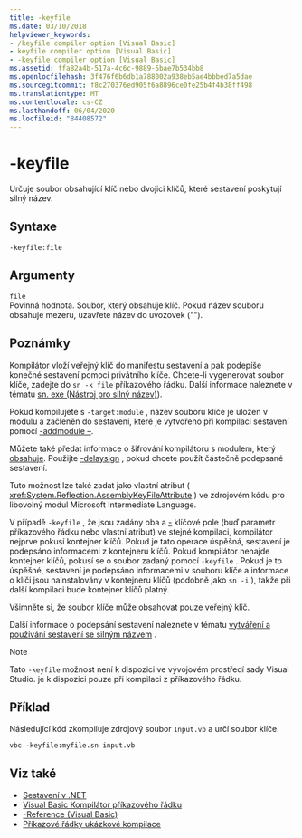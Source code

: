 ```yaml
---
title: -keyfile
ms.date: 03/10/2018
helpviewer_keywords:
- /keyfile compiler option [Visual Basic]
- keyfile compiler option [Visual Basic]
- -keyfile compiler option [Visual Basic]
ms.assetid: ffa82a4b-517a-4c6c-9889-5bae7b534bb8
ms.openlocfilehash: 3f476f6b6db1a788002a938eb5ae4bbbed7a5dae
ms.sourcegitcommit: f8c270376ed905f6a8896ce0fe25b4f4b38ff498
ms.translationtype: MT
ms.contentlocale: cs-CZ
ms.lasthandoff: 06/04/2020
ms.locfileid: "84408572"
---
```

# <a name="-keyfile"></a>-keyfile
Určuje soubor obsahující klíč nebo dvojici klíčů, které sestavení poskytují silný název.  
  
## <a name="syntax"></a>Syntaxe  
  
```console
-keyfile:file  
```  
  
## <a name="arguments"></a>Argumenty  
 `file`  
 Povinná hodnota. Soubor, který obsahuje klíč. Pokud název souboru obsahuje mezeru, uzavřete název do uvozovek ("").  
  
## <a name="remarks"></a>Poznámky  
 Kompilátor vloží veřejný klíč do manifestu sestavení a pak podepíše konečné sestavení pomocí privátního klíče. Chcete-li vygenerovat soubor klíče, zadejte do `sn -k file` příkazového řádku. Další informace naleznete v tématu [sn. exe (Nástroj pro silný název)](../../../framework/tools/sn-exe-strong-name-tool.md)).  
  
 Pokud kompilujete s `-target:module` , název souboru klíče je uložen v modulu a začleněn do sestavení, které je vytvořeno při kompilaci sestavení pomocí [-addmodule –](addmodule.md).  
  
 Můžete také předat informace o šifrování kompilátoru s modulem, který [obsahuje](keycontainer.md). Použijte [-delaysign](delaysign.md) , pokud chcete použít částečně podepsané sestavení.  
  
 Tuto možnost lze také zadat jako vlastní atribut ( <xref:System.Reflection.AssemblyKeyFileAttribute> ) ve zdrojovém kódu pro libovolný modul Microsoft Intermediate Language.  
  
 V případě `-keyfile` , že jsou zadány oba a [-](keycontainer.md) klíčové pole (buď parametr příkazového řádku nebo vlastní atribut) ve stejné kompilaci, kompilátor nejprve pokusí kontejner klíčů. Pokud je tato operace úspěšná, sestavení je podepsáno informacemi z kontejneru klíčů. Pokud kompilátor nenajde kontejner klíčů, pokusí se o soubor zadaný pomocí `-keyfile` . Pokud je to úspěšné, sestavení je podepsáno informacemi v souboru klíče a informace o klíči jsou nainstalovány v kontejneru klíčů (podobně jako `sn -i` ), takže při další kompilaci bude kontejner klíčů platný.  
  
 Všimněte si, že soubor klíče může obsahovat pouze veřejný klíč.  
  
 Další informace o podepsání sestavení naleznete v tématu [vytváření a používání sestavení se silným názvem](../../../standard/assembly/create-use-strong-named.md) .  
  
> [!NOTE]
> Tato `-keyfile` možnost není k dispozici ve vývojovém prostředí sady Visual Studio. je k dispozici pouze při kompilaci z příkazového řádku.

## <a name="example"></a>Příklad

Následující kód zkompiluje zdrojový soubor `Input.vb` a určí soubor klíče.

```console
vbc -keyfile:myfile.sn input.vb
```

## <a name="see-also"></a>Viz také

- [Sestavení v .NET](../../../standard/assembly/index.md)
- [Visual Basic Kompilátor příkazového řádku](index.md)
- [-Reference (Visual Basic)](reference.md)
- [Příkazové řádky ukázkové kompilace](sample-compilation-command-lines.md)
